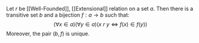 Let $r$ be [[Well-Founded]], [[Extensional]] relation on a set $a$.
Then there is a transitive set $b$ and a bijection $f:a\to b$
such that:
$$
(\forall x\in a)(\forall y\in a)(x\ r\ y\iff f(x)\in f(y))
$$
Moreover, the pair $(b,f)$ is unique.
